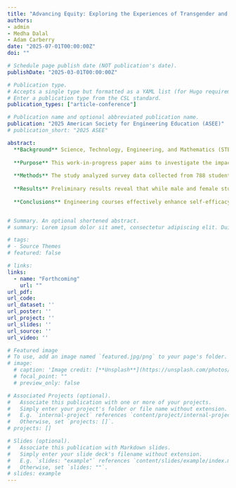 ```yaml
---
title: "Advancing Equity: Exploring the Experiences of Transgender and Gender Non-Conforming Students in a Pre-College Engineering Course (WIP)"
authors:
- admin
- Medha Dalal
- Adam Carberry
date: "2025-07-01T00:00:00Z"
doi: ""

# Schedule page publish date (NOT publication's date).
publishDate: "2025-03-01T00:00:00Z"

# Publication type.
# Accepts a single type but formatted as a YAML list (for Hugo requirements).
# Enter a publication type from the CSL standard.
publication_types: ["article-conference"]

# Publication name and optional abbreviated publication name.
publication: "2025 American Society for Engineering Education (ASEE)"
# publication_short: "2025 ASEE"

abstract: 
  **Background** Science, Technology, Engineering, and Mathematics (STEM) fields have increasingly highlighted the need to support minority groups to foster a more diverse and     equitable environment. While previous research has concentrated on female students in engineering, studies focusing on TGNC students are limited. Evidence indicates that TGNC students leave STEM disciplines at rates higher than or comparable to those of other marginalized groups./n
  
  **Purpose** This work-in-progress paper aims to investigate the impact of pre-college engineering courses on the self-efficacy of high school students, with a focus on Transgender and Gender Non-Conforming (TGNC) students, to advance a more equitable engineering education environment. /n
  
  **Methods** The study analyzed survey data collected from 788 students across 33 schools in 20 U.S. states and regions who participated in [Project Name REDACTED] courses in the 2022-23 academic year. Statistical analyses, including t-tests and ANOVA, were conducted to compare pre- and post- survey data, assess changes in self-efficacy and identify differences among male, female, and TGNC students./n
  
  **Results** Preliminary results reveal that while male and female students exhibited significant increases in self-efficacy after the course, TGNC students did not show similar gains. Additionally, TGNC students reported challenges in perceived support and barriers to pursue an engineering degree compared to male students./n
  
  **Conclusions** Engineering courses effectively enhance self-efficacy for male and female students but provide less pronounced benefits for TGNC students. These findings underscore the need for targeted interventions and inclusive course designs to better support TGNC students. Future research will aggregate multi-year data to provide a more comprehensive understanding of these dynamics and inform strategies for fostering inclusivity in engineering education.


# Summary. An optional shortened abstract.
# summary: Lorem ipsum dolor sit amet, consectetur adipiscing elit. Duis posuere tellus ac convallis placerat. Proin tincidunt magna sed ex sollicitudin condimentum.

# tags:
# - Source Themes
# featured: false

# links:
links:
  - name: "Forthcoming"
    url: ""
url_pdf: 
url_code: 
url_dataset: ''
url_poster: ''
url_project: ''
url_slides: ''
url_source: ''
url_video: ''

# Featured image
# To use, add an image named `featured.jpg/png` to your page's folder. 
# image:
  # caption: 'Image credit: [**Unsplash**](https://unsplash.com/photos/jdD8gXaTZsc)'
  # focal_point: ""
  # preview_only: false

# Associated Projects (optional).
#   Associate this publication with one or more of your projects.
#   Simply enter your project's folder or file name without extension.
#   E.g. `internal-project` references `content/project/internal-project/index.md`.
#   Otherwise, set `projects: []`.
# projects: []

# Slides (optional).
#   Associate this publication with Markdown slides.
#   Simply enter your slide deck's filename without extension.
#   E.g. `slides: "example"` references `content/slides/example/index.md`.
#   Otherwise, set `slides: ""`.
# slides: example
---
```

